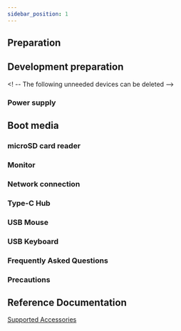 ```yaml
---
sidebar_position: 1
---
```


## Preparation

## Development preparation

<! -- The following unneeded devices can be deleted -->

### Power supply

## Boot media

### microSD card reader

### Monitor

### Network connection

### Type-C Hub

### USB Mouse

### USB Keyboard

### Frequently Asked Questions

### Precautions

## Reference Documentation

[Supported Accessories](../accessories)
